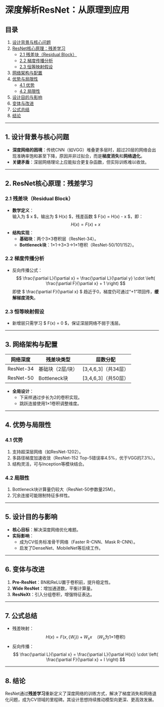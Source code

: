 # 深度解析ResNet：从原理到应用

## 目录
1. [设计背景与核心问题](#1-设计背景与核心问题)
2. [ResNet核心原理：残差学习](#2-resnet核心原理残差学习)
   - [2.1 残差块（Residual Block）](#21-残差块residual-block)
   - [2.2 梯度传播分析](#22-梯度传播分析)
   - [2.3 恒等映射假设](#23-恒等映射假设)
3. [网络架构与配置](#3-网络架构与配置)
4. [优势与局限性](#4-优势与局限性)
   - [4.1 优势](#41-优势)
   - [4.2 局限性](#42-局限性)
5. [设计目的与影响](#5-设计目的与影响)
6. [变体与改进](#6-变体与改进)
7. [公式总结](#7-公式总结)
8. [结论](#8-结论)

---

## 1. 设计背景与核心问题
- ​**深度网络的困境**​：传统CNN（如VGG）堆叠更多层时，超过20层的网络会出现准确率饱和甚至下降，原因并非过拟合，而是**梯度消失**和**网络退化**。
- ​**关键矛盾**​：深层网络理论上应能拟合更复杂函数，但实际训练难以收敛。

---

## 2. ResNet核心原理：残差学习

### 2.1 残差块（Residual Block）
- ​**数学定义**​：  
  输入为 $ x $，输出为 $ H(x) $，残差函数 $ F(x) = H(x) - x $，即：
  $$
  H(x) = F(x) + x
  $$
- ​**结构实现**​：
  - ​**基础块**​：两个3×3卷积层（ResNet-34）。
  - ​**Bottleneck块**​：1×1→3×3→1×1卷积（ResNet-50/101/152）。

### 2.2 梯度传播分析
- 反向传播公式：
  $$
  \frac{\partial L}{\partial x} = \frac{\partial L}{\partial y} \cdot \left( \frac{\partial F}{\partial x} + 1 \right)
  $$
  即使 $ \frac{\partial F}{\partial x} $ 趋近于0，梯度仍可通过“+1”项回传，​**缓解梯度消失**。

### 2.3 恒等映射假设
- 新增层只需学习 $ F(x) = 0 $，保证深层网络不弱于浅层。

---

## 3. 网络架构与配置
| 网络深度 | 残差块类型       | 层数分配               |
|----------|------------------|------------------------|
| ResNet-34| 基础块（2层/块） | [3,4,6,3]（共34层）    |
| ResNet-50| Bottleneck块     | [3,4,6,3]（共50层）    |

- ​**全局设计**​：
  - 下采样通过步长为2的卷积实现。
  - 跳跃连接使用1×1卷积调整维度。

---

## 4. 优势与局限性

### 4.1 优势
1. 支持超深层网络（如ResNet-1202）。
2. 多路径梯度加速收敛（ResNet-152 Top-5错误率4.5%，优于VGG的7.3%）。
3. 结构灵活，可与Inception等模块结合。

### 4.2 局限性
1. Bottleneck块计算量仍较大（ResNet-50参数量25M）。
2. 冗余连接可能限制特征多样性。

---

## 5. 设计目的与影响
- ​**核心目标**​：解决深度网络优化难题。
- ​**实际影响**​：
  - 成为CV任务标准骨干网络（Faster R-CNN、Mask R-CNN）。
  - 启发了DenseNet、MobileNet等后续工作。

---

## 6. 变体与改进
1. ​**Pre-ResNet**​：BN和ReLU置于卷积前，提升稳定性。
2. ​**Wide ResNet**​：增加通道数，平衡计算量。
3. ​**ResNeXt**​：引入分组卷积，增强特征表达。

---

## 7. 公式总结
- 残差映射：
  $$
  H(x) = F(x, \{W_i\}) + W_s x \quad (W_s \text{为1×1卷积})
  $$
- 反向传播：
  $$
  \frac{\partial L}{\partial x} = \frac{\partial L}{\partial H(x)} \cdot \left( \frac{\partial F}{\partial x} + I \right)
  $$

---

## 8. 结论
ResNet通过**残差学习**重新定义了深度网络的训练方式，解决了梯度消失和网络退化问题，成为CV领域的里程碑。其设计思想持续推动模型向更深、更高效发展。